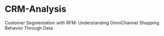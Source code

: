 # CRM-Analysis
Customer Segmentation with RFM: Understanding OmniChannel Shopping Behavior Through Data
